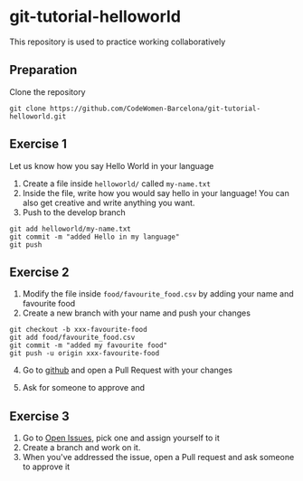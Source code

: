 # git-tutorial-helloworld

This repository is used to practice working collaboratively
## Preparation
Clone the repository

```
git clone https://github.com/CodeWomen-Barcelona/git-tutorial-helloworld.git
```

## Exercise 1 

Let us know how you say Hello World in your language

1. Create a file inside `helloworld/` called `my-name.txt` 
2. Inside the file, write how you would say hello in your language! You can also get creative and write anything you want.
3. Push to the develop branch

```
git add helloworld/my-name.txt
git commit -m "added Hello in my language"
git push
```


## Exercise 2


1. Modify the file inside `food/favourite_food.csv` by adding your name and favourite food
2. Create a new branch with your name and push your changes
```
git checkout -b xxx-favourite-food
git add food/favourite_food.csv
git commit -m "added my favourite food"
git push -u origin xxx-favourite-food
```
4. Go to [github](https://github.com/CodeWomen-Barcelona/git-tutorial-helloworld) and open a Pull Request with your changes

5. Ask for someone to approve and 

## Exercise 3

1. Go to [Open Issues](https://github.com/CodeWomen-Barcelona/git-tutorial-helloworld/issues), pick one and assign yourself to it
2. Create a branch and work on it.
3. When you've addressed the issue, open a Pull request and ask someone to approve it
